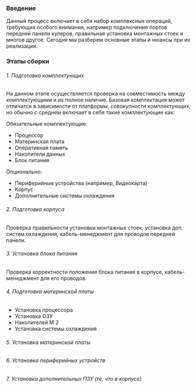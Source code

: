 ### Введение

Данный процесс включает в себя набор комплексных операций, требующих особого внимания, например подключение портов передней панели кулеров, правильная установка монтажных стоек и многое другое. Сегодня мы разберем основные этапы и нюансы при их реализации.

### Этапы сборки

###### 1. Подготовка комплектующих

На данном этапе осуществляется проверка на совместимость между комплектующими и их полное наличие. Базовая комплектация может отличатся в зависимости от платформы, совокупности комплектующих, но обычно с среднем включает в себя такие комплектующие как:

Обязательные комплектующие:
- Процессор
- Материнская плата
- Оперативная память
- Накопители данных
- Блок питания

Опционально:
- Периферийные устройства (например, Видеокарта)
- Корпус
- Дополнительные системы охлаждения

###### 2. Подготовка корпуса

Проверка правильности установки монтажных стоек, установка доп. систем охлаждения, кабель-менеджмент для проводов передней панели.

###### 3. Установка блока питания

Проверка корректности положения блока питания в корпусе, кабель-менеджмент для его проводов.

###### 4. Подготовка материнской платы
- Установка процессора
- Установка ОЗУ
- Накопителей М 2
- Установка системы охлаждения

###### 5. Установка материнской платы

###### 6. Установка периферийных устройств

###### 7. Установка дополнительных ПЗУ (те, что в корпусе)


